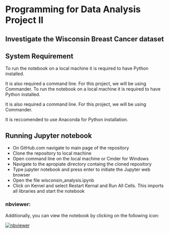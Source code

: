 # Programming for Data Analysis Project II

## Investigate the Wisconsin Breast Cancer dataset


## System Requirement

To run the notebook on a local machine it is required to have Python installed.

It is also required a command line. For this project, we will be using Commander.
To run the notebook on a local machine it is required to have Python installed.

It is also required a command line. For this project, we will be using Commander.

It is reccomended to use Anaconda for Python installation.

## Running Jupyter notebook

- On GitHub.com navigate to main page of the repository 
- Clone the repository to local machine 
- Open command line on the local machine or Cmder for Windows
- Navigate to the apropiate directory containg the cloned repository
- Type jupyter notebook and press enter to initiate the Jupyter web browser
- Open the file wisconsin_analysis.ipynb
- Click on Kernel and select Restart Kernal and Run All Cells. This imports all libraries and start the notebook



### nbviewer:


	
Additionally, you can view the notebook by clicking on the following icon: 

[![nbviewer](https://raw.githubusercontent.com/jupyter/design/master/logos/Badges/nbviewer_badge.svg)](https://nbviewer.org/github/G00411367/PfDA_II/blob/main/wisconsin_analysis.ipynb)



